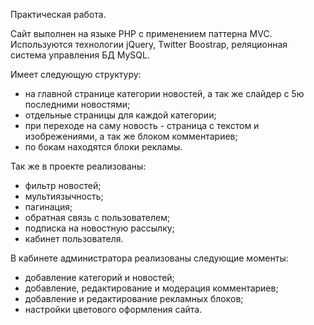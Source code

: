 Практическая работа. 

Сайт выполнен на языке PHP с применением паттерна MVC. Используются технологии jQuery, Twitter Boostrap, реляционная система управления БД MySQL. 

Имеет следующую структуру: 
- на главной странице категории новостей, а так же слайдер с 5ю последними новостями; 
- отдельные страницы для каждой категории; 
- при переходе на саму новость - страница с текстом и изобрежениями, а так же блоком комментариев; 
- по бокам находятся блоки рекламы. 

Так же в проекте реализованы: 
- фильтр новостей; 
- мультиязычность; 
- пагинация; 
- обратная связь с пользователем; 
- подписка на новостную рассылку; 
- кабинет пользователя. 

В кабинете администратора реализованы следующие моменты: 
- добавление категорий и новостей; 
- добавление, редактирование и модерация комментариев; 
- добавление и редактирование рекламных блоков; 
- настройки цветового оформления сайта.
